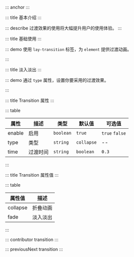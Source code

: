 ::: anchor
:::

::: title 基本介绍
:::

::: describe 过渡效果的使用将大幅提升用户的使用体验。
:::

::: title 基础使用
:::

::: demo 使用 `lay-transition` 标签，为 `element` 提供过渡动画。

<template>
  <lay-button @click="changeVisible">开始</lay-button>
  <br/>
  <br/>
  <lay-transition>
    <lay-card title="标题" v-if="visible">内容</lay-card>
  </lay-transition>
</template>

<script setup>
import { ref } from "vue";

const visible = ref(true);

const changeVisible = () => {
    visible.value = !visible.value;
}
</script>

:::

::: title 淡入淡出
:::

::: demo 通过 `type` 属性，设置你要采用的过渡效果。

<template>
  <lay-button @click="changeVisible1">开始</lay-button>
  <br/>
  <br/>
  <lay-transition type="fade">
    <lay-card title="标题" v-if="visible1">内容</lay-card>
  </lay-transition>
</template>

<script setup>
import { ref } from "vue";

const visible1 = ref(true);

const changeVisible1 = () => {
    visible1.value = !visible1.value;
}
</script>

:::

::: title Transition 属性
:::

::: table

| 属性         | 描述               | 类型                     |默认值    | 可选值   |
| ------------ | ---------------- | ------------- | ---- | ----   |
| enable       | 启用               | `boolean`   | `true` | `true` `false`   |
| type         | 类型               | `string`   |  `collapse` | --   |
| time         | 过渡时间            | `string`|`boolean`|  `0.3` | --   |

:::

::: title Transition 属性值
:::

::: table

| 属性值         | 描述               | 
| ------------ | ---------------- | 
| collapse       | 折叠动画               |
| fade           | 淡入淡出               |
:::

::: contributor transition
:::

::: previousNext transition
:::